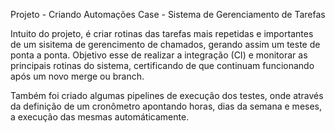 Projeto - Criando Automações
Case - Sistema de Gerenciamento de Tarefas

Intuito do projeto, é criar rotinas das tarefas mais repetidas e importantes de um sisitema de gerencimento de chamados, gerando assim um teste de ponta a ponta. 
Objetivo esse de realizar a integração (CI) e monitorar as principais rotinas do sistema, certificando de que continuam funcionando após um novo merge ou branch.

Também foi criado algumas pipelines de execução dos testes, onde através da definição de um cronômetro apontando horas, dias da semana e meses, a execução das mesmas automáticamente.

